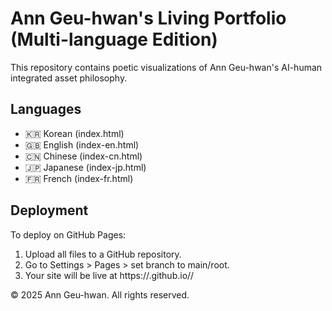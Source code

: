 # Ann Geu-hwan's Living Portfolio (Multi-language Edition)

This repository contains poetic visualizations of Ann Geu-hwan's AI-human integrated asset philosophy.

## Languages
- 🇰🇷 Korean (index.html)
- 🇬🇧 English (index-en.html)
- 🇨🇳 Chinese (index-cn.html)
- 🇯🇵 Japanese (index-jp.html)
- 🇫🇷 French (index-fr.html)

## Deployment
To deploy on GitHub Pages:
1. Upload all files to a GitHub repository.
2. Go to Settings > Pages > set branch to main/root.
3. Your site will be live at https://<username>.github.io/<repo-name>/

© 2025 Ann Geu-hwan. All rights reserved.
